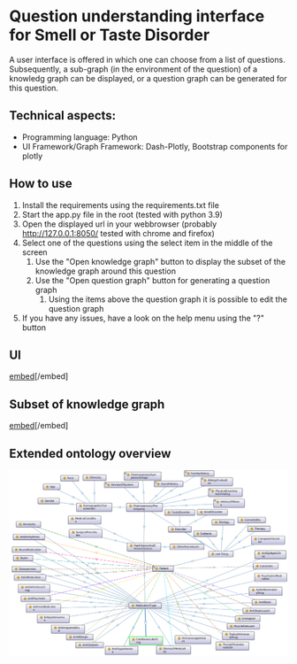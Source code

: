 # Question understanding interface for Smell or Taste Disorder

A user interface is offered in which one can choose from a list of questions. Subsequently, a sub-graph (in the environment of the question) of a knowledg graph can be displayed, or a question graph can be generated for this question.

## Technical aspects:
* Programming language: Python
* UI Framework/Graph Framework: Dash-Plotly, Bootstrap components for plotly


## How to use
1. Install the requirements using the requirements.txt file
2. Start the app.py file in the root (tested with python 3.9)
3. Open the displayed url in your webbrowser (probably http://127.0.0.1:8050/ tested with chrome and firefox)
4. Select one of the questions using the select item in the middle of the screen
   1. Use the "Open knowledge graph" button to display the subset of the knowledge graph around this question
   2. Use the "Open question graph" button for generating a question graph
      1. Using the items above the question graph it is possible to edit the question graph
5. If you have any issues, have a look on the help menu using the "?" button

## UI
[embed](/screenshots/UI.pdf)[/embed]

## Subset of knowledge graph
[embed](/screenshots/subset-kg.pdf)[/embed]

## Extended ontology overview
![](/screenshots/Extended-ontology-overview.png)
